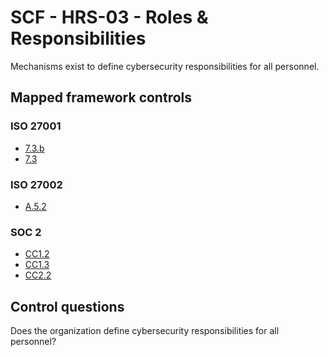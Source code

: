 # SCF - HRS-03 - Roles & Responsibilities
Mechanisms exist to define cybersecurity responsibilities for all personnel. 
## Mapped framework controls
### ISO 27001
- [7.3.b](../iso27001/7.md#73b)
- [7.3](../iso27001/7.md#73)
  
### ISO 27002
- [A.5.2](../iso27002/a-5.md#a52)
  
### SOC 2
- [CC1.2](../soc2/cc12.md)
- [CC1.3](../soc2/cc13.md)
- [CC2.2](../soc2/cc22.md)
  
## Control questions
Does the organization define cybersecurity responsibilities for all personnel? 
  